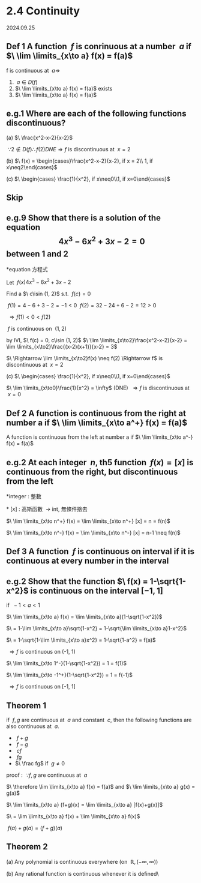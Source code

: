 # 2.4 Continuity

2024.09.25

## Def 1 A function $\ f$ is conrinuous at a number $\ a$ if $\ \lim \limits_{x\to a} f(x) = f(a)$

f is continuous at $\ a \Rightarrow$

1. $\ a \in D(f)$
2. $\ \lim \limits_{x\to a} f(x) = f(a)$ exists
3. $\ \lim \limits_{x\to a} f(x) = f(a)$

## e.g.1 Where are each of the following functions discontinuous?

(a) $\ \frac{x^2-x-2}{x-2}$

$\ \because 2 \notin D(f) \therefore f(2) DNE \Rightarrow f$ is discontinuous at $\ x=2$

(b) $\ f(x) = \begin{cases}\frac{x^2-x-2}{x-2}, if x = 2\\ 1, if x\neq2\end{cases}$

(c) $\ \begin{cases} \frac{1}{x^2}, if x\neq0\\1, if x=0\end{cases}$

## Skip

## e.g.9 Show that there is a solution of the equation $$\ 4x^3 -6x^2+3x-2=0$$between 1 and 2

*equation 方程式

Let $\ f(x) 4x^3-6x^2+3x-2$

Find a $\ c\isin (1, 2)$ s.t. $\ f(c)=0$

$\ f(1) = 4-6+3-2 = -1 < 0$
$\ f(2) = 32-24+6-2 = 12 > 0$

$\ \Rightarrow f(1) < 0 < f(2)$

$\ f$ is continuous on $\ (1, 2)$

by IVI, $\ f(c) = 0, c\isin (1, 2)$
$\ \lim \limits_{x\to2}\frac{x^2-x-2}{x-2} = \lim \limits_{x\to2}\frac{(x-2)(x+1)}{x-2} = 3$

$\ \Rightarrow \lim \limits_{x\to2}f(x) \neq f(2) \Rightarrow f$ is discontinuous at $\ x=2$

(c) $\ \begin{cases} \frac{1}{x^2}, if x\neq0\\1, if x=0\end{cases}$

$\ \lim \limits_{x\to0}\frac{1}{x^2} = \infty$ (DNE) $\ \Rightarrow f$ is discontinuous at $\ x=0$

## Def 2 A function is continuous from the right at number a if $\ \lim \limits_{x\to a^+} f(x) = f(a)$

A function is continuous from the left at number a if $\ \lim \limits_{x\to a^-} f(x) = f(a)$

## e.g.2 At each integer $\ n$, th5 function $\ f(x)=[x]$ is continuous from the right, but discontinuous from the left

*integer : 整數

*$\ [x]$ : 高斯函數 $\ \to$ int, 無條件捨去

$\ \lim \limits_{x\to n^+} f(x) = \lim \limits_{x\to n^+} [x] = n = f(n)$

$\ \lim \limits_{x\to n^-} f(x) = \lim \limits_{x\to n^-} [x] = n-1 \neq f(n)$

## Def 3 A function $\ f$ is continuous on interval if it is continuous at every number in the interval

## e.g.2 Show that the function $\ f(x) = 1-\sqrt{1-x^2}$ is continuous on the interval $[-1, 1]$

if $\ -1 < a < 1$

$\ \lim \limits_{x\to a} f(x) = \lim \limits_{x\to a}(1-\sqrt{1-x^2})$

$\ = 1-\lim \limits_{x\to a}\sqrt{1-x^2} = 1-\sqrt{\lim \limits_{x\to a}1-x^2}$

$\ = 1-\sqrt{1-\lim \limits_{x\to a}x^2} = 1-\sqrt{1-a^2} = f(a)$

$\ \Rightarrow f$ is continuous on (-1, 1)

$\ \lim \limits_{x\to 1^-}(1-\sqrt{1-x^2}) = 1 = f(1)$

$\ \lim \limits_{x\to -1^+}(1-\sqrt{1-x^2}) = 1 = f(-1)$

$\ \Rightarrow f$ is continuous on [-1, 1]

## Theorem 1

if $\ f, g$ are continuous at $\ a$ and constant $\ c$, then the following functions are also continuous at $\ a$.

- $\ f+g$
- $\ f-g$
- $\ cf$
- $\ fg$
- $\ \frac fg$ if $\ g \neq 0$

proof : $\ \because f, g$ are continuous at $\ a$

$\ \therefore \lim \limits_{x\to a} f(x) = f(a)$ and $\ \lim \limits_{x\to a} g(x) = g(a)$

$\ \lim \limits_{x\to a} (f+g)(x) = \lim \limits_{x\to a} [f(x)+g(x)]$

$\ = \lim \limits_{x\to a} f(x) + \lim \limits_{x\to a} f(x)$

$\ f(a) + g(a) = (f+g)(a)$

## Theorem 2

(a) Any polynomial is continuous everywhere (on $\ \mathbb R, (-\infty, \infty)$)

(b) Any rational function is continuous whenever it is defined\
